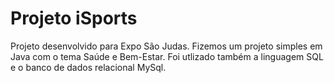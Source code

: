 # Projeto iSports
Projeto desenvolvido para Expo São Judas.
Fizemos um projeto simples em Java com o tema Saúde e Bem-Estar. Foi utlizado também a linguagem SQL e o banco de dados relacional MySql.
